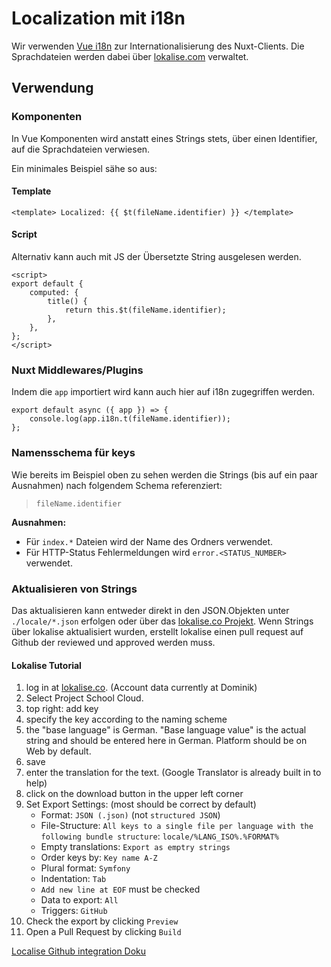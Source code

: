 # Localization mit i18n

Wir verwenden [Vue i18n](http://kazupon.github.io/vue-i18n) zur Internationalisierung des Nuxt-Clients. Die Sprachdateien werden dabei über [lokalise.com](https://lokalise.com) verwaltet.

## Verwendung

### Komponenten

In Vue Komponenten wird anstatt eines Strings stets, über einen Identifier, auf die Sprachdateien verwiesen.

Ein minimales Beispiel sähe so aus:

#### Template

```vue{2}
<template> Localized: {{ $t(fileName.identifier) }} </template>
```

#### Script

Alternativ kann auch mit JS der Übersetzte String ausgelesen werden.

```vue{4}
<script>
export default {
	computed: {
		title() {
			return this.$t(fileName.identifier);
		},
	},
};
</script>
```

### Nuxt Middlewares/Plugins

Indem die `app` importiert wird kann auch hier auf i18n zugegriffen werden.

```js{2}
export default async ({ app }) => {
	console.log(app.i18n.t(fileName.identifier));
};
```

### Namensschema für keys

Wie bereits im Beispiel oben zu sehen werden die Strings (bis auf ein paar Ausnahmen) nach folgendem Schema referenziert:

> `fileName.identifier`

**Ausnahmen:**

- Für `index.*` Dateien wird der Name des Ordners verwendet.
- Für HTTP-Status Fehlermeldungen wird `error.<STATUS_NUMBER>` verwendet.

### Aktualisieren von Strings

Das aktualisieren kann entweder direkt in den JSON.Objekten unter `./locale/*.json` erfolgen oder über das [lokalise.co Projekt](https://lokalise.co). Wenn Strings über lokalise aktualisiert wurden, erstellt lokalise einen pull request auf Github der reviewed und approved werden muss.

#### Lokalise Tutorial

1. log in at [lokalise.co](https://lokalise.co/). (Account data currently at Dominik)
2. Select Project School Cloud.
3. top right: add key
4. specify the key according to the naming scheme
5. the "base language" is German. "Base language value" is the actual string and should be entered here in German. Platform should be on Web by default.
6. save
7. enter the translation for the text. (Google Translator is already built in to help)
8. click on the download button in the upper left corner
9. Set Export Settings: (most should be correct by default)
   - Format: `JSON (.json)` (not `structured JSON`)
   - File-Structure: `All keys to a single file per language with the following bundle structure`: `locale/%LANG_ISO%.%FORMAT%`
   - Empty translations: `Export as emptry strings`
   - Order keys by: `Key name A-Z`
   - Plural format: `Symfony`
   - Indentation: `Tab`
   - `Add new line at EOF` must be checked
   - Data to export: `All`
   - Triggers: `GitHub`
10. Check the export by clicking `Preview`
11. Open a Pull Request by clicking `Build`

[Localise Github integration Doku](https://docs.lokalise.co/en/articles/1684090-github)

